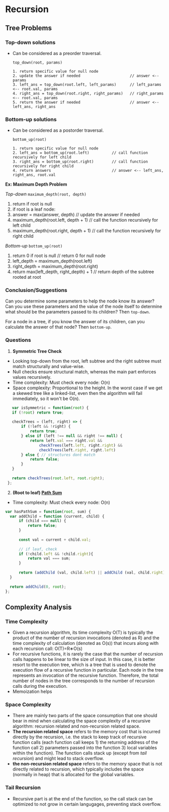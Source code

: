 # Recursion

## Tree Problems

### Top-down solutions
* Can be considered as a preorder traversal. 

  `top_down(root, params)`
  ```
  1. return specific value for null node
  2. update the answer if needed                      // answer <-- params
  3. left_ans = top_down(root.left, left_params)      // left_params <-- root.val, params
  4. right_ans = top_down(root.right, right_params)   // right_params <-- root.val, params 
  5. return the answer if needed                      // answer <-- left_ans, right_ans
  ```
  
### Bottom-up solutions
* Can be considered as a postorder traversal. 


  `bottom_up(root)`
  ```
  1. return specific value for null node
  2. left_ans = bottom_up(root.left)          // call function recursively for left child
  3. right_ans = bottom_up(root.right)        // call function recursively for right child
  4. return answers                           // answer <-- left_ans, right_ans, root.val
  ```

**Ex: Maximum Depth Problem**

*Top-down*
`maximum_depth(root, depth)`
1. return if root is null
2. if root is a leaf node:
3. answer = max(answer, depth)         // update the answer if needed
4. maximum_depth(root.left, depth + 1)      // call the function recursively for left child
5. maximum_depth(root.right, depth + 1)     // call the function recursively for right child

*Bottom-up*
`bottom_up(root)`
1. return 0 if root is null                 // return 0 for null node
2. left_depth = maximum_depth(root.left)
3. right_depth = maximum_depth(root.right)
4. return max(left_depth, right_depth) + 1  // return depth of the subtree rooted at root

### Conclusion/Suggestions
Can you determine some parameters to help the node know its answer? 
Can you use these parameters and the value of the node itself to determine what should be the parameters passed to its children?
Then `top-down`.

For a node in a tree, if you know the answer of its children, can you calculate the answer of that node? Then `bottom-up`.

### Questions
1. **Symmetric Tree Check**
  * Looking top-down from the root, left subtree and the right subtree must match structurally and value-wise.
  * Null checks ensure structural match, whereas the main part enforces values recursively.
  * Time complexity: Must check every node: O(n)
  * Space complexity: Proportional to the height. In the worst case if we get a skewed tree like a linked-list, even then the algorithm will fail immediately, so it won't be O(n).
 ```javascript
    var isSymmetric = function(root) {
    if (!root) return true;
    
    checkTrees = (left, right) => {
        if (!left && !right) {
            return true;
        } else if (left !== null && right !== null) {
            return left.val === right.val &&
                checkTrees(left.left, right.right) &&
                checkTrees(left.right, right.left)
        } else { // structures dont match
            return false;
        }
    }
    
    return checkTrees(root.left, root.right);
  }; 
  ```
2. **(Root to leaf) [Path Sum](https://leetcode.com/problems/path-sum/)**
  * Time complexity: Must check every node: O(n)
  ```javascript
  var hasPathSum = function(root, sum) {
    var addChild = function (current, child) {
        if (child === null) {
            return false;
        }
        
        const val = current + child.val;
        
        // if leaf, check
        if (!child.left && !child.right){
            return val === sum;
        }
        
        return (addChild (val, child.left) || addChild (val, child.right))
    }
    
    return addChild(0, root);
  };
  ```

## Complexity Analysis

### Time Complexity
* Given a recursion algorithm, its time complexity O(T) is typically the product of the number of recursion invocations (denoted as R) and the time complexity of calculation (denoted as O(s)) that incurs along with each recursion call: O(T)=R∗O(s)
* For recursive functions, it is rarely the case that the number of recursion calls happens to be linear to the size of input. In this case, it is better resort to the execution tree, which is a tree that is used to denote the execution flow of a recursive function in particular. Each node in the tree represents an invocation of the recursive function. Therefore, the total number of nodes in the tree corresponds to the number of recursion calls during the execution.
* Memoization helps

### Space Complexity
* There are mainly two parts of the space consumption that one should bear in mind when calculating the space complexity of a recursive algorithm: recursion related and non-recursion related space.
* **The recursion related space** refers to the memory cost that is incurred directly by the recursion, i.e. the stack to keep track of recursive function calls (each function call keeps 1) the returning address of the function call 2) parameters passed into the function 3) local variables within the function). The function calls stack up (except from *tail recursion*) and might lead to stack overflow.
* **the non-recursion related space** refers to the memory space that is not directly related to recursion, which typically includes the space (normally in heap) that is allocated for the global variables.

### Tail Recursion
* Recursive part is at the end of the function, so the call stack can be optimized to not grow in certain langugages, preventing stack overflow.
